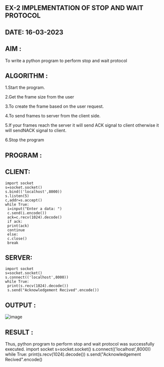 ## EX-2 IMPLEMENTATION OF STOP AND WAIT PROTOCOL
## DATE: 16-03-2023
## AIM :

To write a python program to perform stop and wait protocol

## ALGORITHM :
1.Start the program.

2.Get the frame size from the user

3.To create the frame based on the user request.

4.To send frames to server from the client side.

5.If your frames reach the server it will send ACK signal to client otherwise it will sendNACK signal to client.

6.Stop the program

## PROGRAM :
## CLIENT:

```
import socket
s=socket.socket()
s.bind(('localhost',8000))
s.listen(5)
c,addr=s.accept()
while True:
 i=input("Enter a data: ")
 c.send(i.encode())
 ack=c.recv(1024).decode()
 if ack:
 print(ack)
 continue
 else:
 c.close()
 break
```
## SERVER:

```
import socket
s=socket.socket()
s.connect(('localhost',8000))
while True:
 print(s.recv(1024).decode())
 s.send("Acknowledgement Recived".encode())
```

## OUTPUT :

![image](https://github.com/naren2704/EX-2/assets/118706984/51189e8e-3052-4f73-871f-56900d5b8a74)


## RESULT :

Thus, python program to perform stop and wait protocol was successfully executed.
import socket
s=socket.socket()
s.connect(('localhost',8000))
while True:
print(s.recv(1024).decode())
s.send("Acknowledgement Recived".encode()
